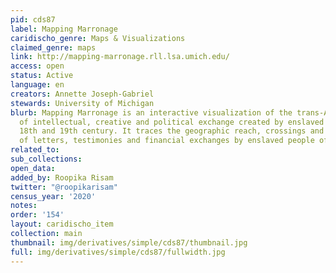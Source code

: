 ```yaml
---
pid: cds87
label: Mapping Marronage
caridischo_genre: Maps & Visualizations
claimed_genre: maps
link: http://mapping-marronage.rll.lsa.umich.edu/
access: open
status: Active
language: en
creators: Annette Joseph-Gabriel
stewards: University of Michigan
blurb: Mapping Marronage is an interactive visualization of the trans-Atlantic networks
  of intellectual, creative and political exchange created by enslaved people in the
  18th and 19th century. It traces the geographic reach, crossings and intersections
  of letters, testimonies and financial exchanges by enslaved people of African-descent.
related_to:
sub_collections:
open_data:
added_by: Roopika Risam
twitter: "@roopikarisam"
census_year: '2020'
notes:
order: '154'
layout: caridischo_item
collection: main
thumbnail: img/derivatives/simple/cds87/thumbnail.jpg
full: img/derivatives/simple/cds87/fullwidth.jpg
---
```

